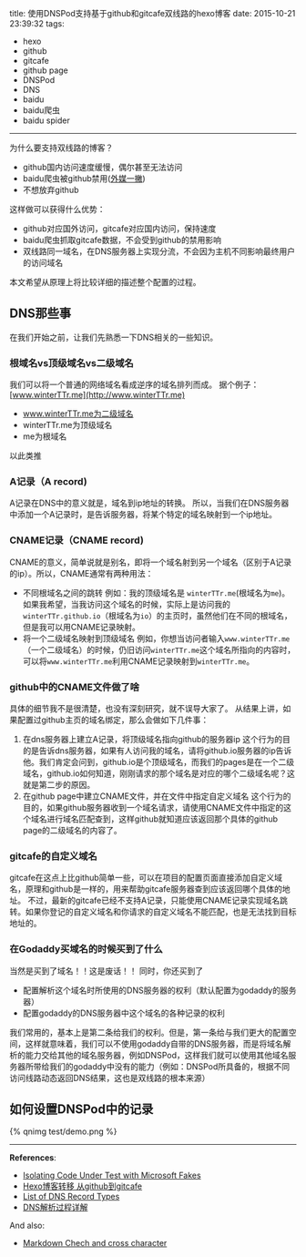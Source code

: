 title: 使用DNSPod支持基于github和gitcafe双线路的hexo博客
date: 2015-10-21 23:39:32
tags:
  - hexo
  - github
  - gitcafe
  - github page
  - DNSPod
  - DNS
  - baidu
  - baidu爬虫
  - baidu spider
---

为什么要支持双线路的博客？
- github国内访问速度缓慢，偶尔甚至无法访问
- baidu爬虫被github禁用([外媒一撇](https://news.ycombinator.com/item?id=9275041))
- 不想放弃github

这样做可以获得什么优势：
- github对应国外访问，gitcafe对应国内访问，保持速度
- baidu爬虫抓取gitcafe数据，不会受到github的禁用影响
- 双线路同一域名，在DNS服务器上实现分流，不会因为主机不同影响最终用户的访问域名

本文希望从原理上将比较详细的描述整个配置的过程。

<!--more-->

## DNS那些事
在我们开始之前，让我们先熟悉一下DNS相关的一些知识。

### 根域名vs顶级域名vs二级域名
我们可以将一个普通的网络域名看成逆序的域名排列而成。
据个例子： [www.winterTTr.me](http://www.winterTTr.me)

- www.winterTTr.me为二级域名
- winterTTr.me为顶级域名
- me为根域名

以此类推

### A记录（A record)
A记录在DNS中的意义就是，域名到ip地址的转换。
所以，当我们在DNS服务器中添加一个A记录时，是告诉服务器，将某个特定的域名映射到一个ip地址。

### CNAME记录（CNAME record)
CNAME的意义，简单说就是别名，即将一个域名射到另一个域名（区别于A记录的ip）。所以，CNAME通常有两种用法：
- 不同根域名之间的跳转
例如：我的顶级域名是 `winterTTr.me`(根域名为`me`)。如果我希望，当我访问这个域名的时候，实际上是访问我的`winterTTr.github.io`（根域名为`io`）的主页时，虽然他们在不同的根域名，但是我可以用CNAME记录映射。
- 将一个二级域名映射到顶级域名
例如，你想当访问者输入`www.winterTTr.me`（一个二级域名）的时候，仍旧访问`winterTTr.me`这个域名所指向的内容时，可以将`www.winterTTr.me`利用CNAME记录映射到`winterTTr.me`。

### github中的CNAME文件做了啥
具体的细节我不是很清楚，也没有深刻研究，就不误导大家了。
从结果上讲，如果配置过github主页的域名绑定，那么会做如下几件事：
1. 在dns服务器上建立A记录，将顶级域名指向github的服务器ip
这个行为的目的是告诉dns服务器，如果有人访问我的域名，请将github.io服务器的ip告诉他。我们肯定会问到，github.io是个顶级域名，而我们的pages是在一个二级域名，github.io如何知道，刚刚请求的那个域名是对应的哪个二级域名呢？这就是第二步的原因。
2. 在github page中建立CNAME文件，并在文件中指定自定义域名
这个行为的目的，如果github服务器收到一个域名请求，请使用CNAME文件中指定的这个域名进行域名匹配查到，这样github就知道应该返回那个具体的github page的二级域名的内容了。

### gitcafe的自定义域名
gitcafe在这点上比github简单一些，可以在项目的配置页面直接添加自定义域名，原理和github是一样的，用来帮助gitcafe服务器查到应该返回哪个具体的地址。
不过，最新的gitcafe已经不支持A记录，只能使用CNAME记录实现域名跳转。如果你登记的自定义域名和你请求的自定义域名不能匹配，也是无法找到目标地址的。


### 在Godaddy买域名的时候买到了什么
当然是买到了域名！！这是废话！！
同时，你还买到了
- 配置解析这个域名时所使用的DNS服务器的权利（默认配置为godaddy的服务器）
- 配置godaddy的DNS服务器中这个域名的各种记录的权利

我们常用的，基本上是第二条给我们的权利。但是，第一条给与我们更大的配置空间，这样就意味着，我们可以不使用godaddy自带的DNS服务器，而是将域名解析的能力交给其他的域名服务器，例如DNSPod，这样我们就可以使用其他域名服务器所带给我们的godaddy中没有的能力（例如：DNSPod所具备的，根据不同访问线路动态返回DNS结果，这也是双线路的根本来源）

## 如何设置DNSPod中的记录



{% qnimg test/demo.png %}



---

**References**:

- [Isolating Code Under Test with Microsoft Fakes](https://msdn.microsoft.com/en-us/library/hh549175.aspx)
- [Hexo博客转移 从github到gitcafe](http://magicer.coding.io/2015/10/Hexo-github-gitcafe/)
- [List of DNS Record Types](https://en.wikipedia.org/wiki/List_of_DNS_record_types)
- [DNS解析过程详解](http://blog.chinaunix.net/uid-28216282-id-3757849.html)



And also:

- [Markdown Chech and cross character](http://stackoverflow.com/questions/712132/in-html-i-can-make-a-checkmark-with-x2713-is-there-a-corresponding-x-mark)
